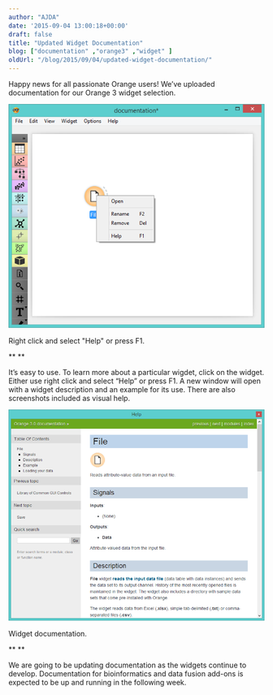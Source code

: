 ```yaml
---
author: "AJDA"
date: '2015-09-04 13:00:18+00:00'
draft: false
title: "Updated Widget Documentation"
blog: ["documentation" ,"orange3" ,"widget" ]
oldUrl: "/blog/2015/09/04/updated-widget-documentation/"
---
```


Happy news for all passionate Orange users! We’ve uploaded documentation for our Orange 3 widget selection.



![](blog2.png)

Right click and select "Help" or press F1.

** **

It’s easy to use. To learn more about a particular wigdet, click on the widget. Either use right click and select “Help” or press F1. A new window will open with a widget description and an example for its use. There are also screenshots included as visual help.



![](blog1.png)

Widget documentation.

** **

We are going to be updating documentation as the widgets continue to develop. Documentation for bioinformatics and data fusion add-ons is expected to be up and running in the following week. 
